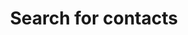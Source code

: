 ---
title: Search for contacts
excerpt: >-
  <br>Search for contacts. The method returns max 500 results.<br> The total
  amount of contacts is in the <b>TotalCount</b> header.
api:
  file: yespoio.json
  operationId: searchContacts
deprecated: false
hidden: false
metadata:
  title: ''
  description: ''
  robots: index
next:
  description: ''
---